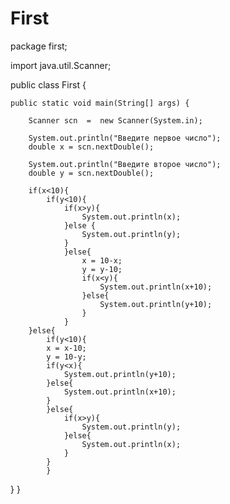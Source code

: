 # First
package first;

import java.util.Scanner;

public class First {

	public static void main(String[] args) {
		
		Scanner scn  =  new Scanner(System.in);
		
		System.out.println("Введите первое число");
		double x = scn.nextDouble();
		
		System.out.println("Введите второе число");
		double y = scn.nextDouble();
		
		if(x<10){
			if(y<10){
				if(x>y){
					System.out.println(x);	
				}else {
					System.out.println(y);	
				} 
				}else{
					x = 10-x;
					y = y-10;
					if(x<y){
						System.out.println(x+10);
					}else{
						System.out.println(y+10);
					}
				}
		}else{
			if(y<10){
			x = x-10;
			y = 10-y;
			if(y<x){
				System.out.println(y+10);
			}else{
				System.out.println(x+10);
			}
			}else{
				if(x>y){
					System.out.println(y);
				}else{
					System.out.println(x);
				}
			}
			}
		

}
}
	
